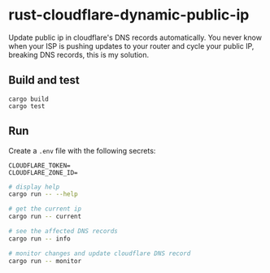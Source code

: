 # rust-cloudflare-dynamic-public-ip

Update public ip in cloudflare's DNS records automatically. You never know when your ISP is pushing updates to your router and cycle your public IP, breaking DNS records, this is my solution.

## Build and test

```
cargo build
cargo test
```

## Run

Create a `.env` file with the following secrets:
```env
CLOUDFLARE_TOKEN=
CLOUDFLARE_ZONE_ID=
```

```bash
# display help
cargo run -- --help

# get the current ip
cargo run -- current

# see the affected DNS records
cargo run -- info

# monitor changes and update cloudflare DNS record
cargo run -- monitor
```

